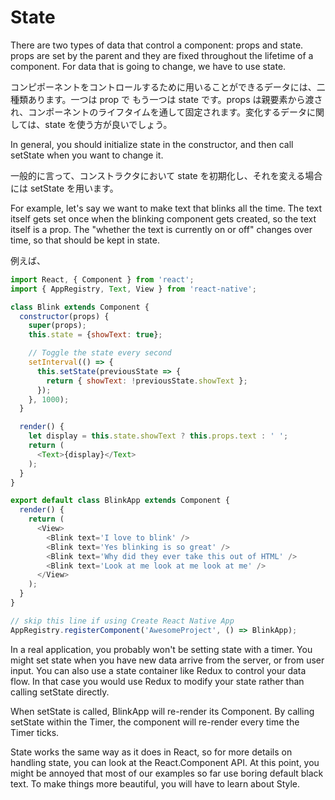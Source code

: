 # State

There are two types of data that control a component: props and state. props are set by the parent and they are fixed throughout the lifetime of a component. For data that is going to change, we have to use state.

コンピポーネントをコントロールするために用いることができるデータには、二種類あります。一つは prop で もう一つは state です。props は親要素から渡され、コンポーネントのライフタイムを通して固定されます。変化するデータに関しては、state を使う方が良いでしょう。

In general, you should initialize state in the constructor, and then call setState when you want to change it.

一般的に言って、コンストラクタにおいて state を初期化し、それを変える場合には setState を用います。

For example, let's say we want to make text that blinks all the time. The text itself gets set once when the blinking component gets created, so the text itself is a prop. The "whether the text is currently on or off" changes over time, so that should be kept in state.

例えば、

```js
import React, { Component } from 'react';
import { AppRegistry, Text, View } from 'react-native';

class Blink extends Component {
  constructor(props) {
    super(props);
    this.state = {showText: true};

    // Toggle the state every second
    setInterval(() => {
      this.setState(previousState => {
        return { showText: !previousState.showText };
      });
    }, 1000);
  }

  render() {
    let display = this.state.showText ? this.props.text : ' ';
    return (
      <Text>{display}</Text>
    );
  }
}

export default class BlinkApp extends Component {
  render() {
    return (
      <View>
        <Blink text='I love to blink' />
        <Blink text='Yes blinking is so great' />
        <Blink text='Why did they ever take this out of HTML' />
        <Blink text='Look at me look at me look at me' />
      </View>
    );
  }
}

// skip this line if using Create React Native App
AppRegistry.registerComponent('AwesomeProject', () => BlinkApp);
```

In a real application, you probably won't be setting state with a timer. You might set state when you have new data arrive from the server, or from user input. You can also use a state container like Redux to control your data flow. In that case you would use Redux to modify your state rather than calling setState directly.

When setState is called, BlinkApp will re-render its Component. By calling setState within the Timer, the component will re-render every time the Timer ticks.

State works the same way as it does in React, so for more details on handling state, you can look at the React.Component API. At this point, you might be annoyed that most of our examples so far use boring default black text. To make things more beautiful, you will have to learn about Style.